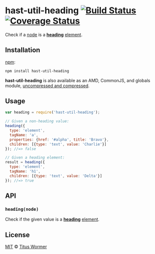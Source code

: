 # hast-util-heading [![Build Status][build-badge]][build-page] [![Coverage Status][coverage-badge]][coverage-page]

Check if a [node][] is a [**heading**][spec] [element][].

## Installation

[npm][]:

```bash
npm install hast-util-heading
```

**hast-util-heading** is also available as an AMD, CommonJS, and
globals module, [uncompressed and compressed][releases].

## Usage

```javascript
var heading = require('hast-util-heading');

// Given a non-heading value:
heading({
  type: 'element',
  tagName: 'a',
  properties: {href: '#alpha', title: 'Bravo'},
  children: [{type: 'text', value: 'Charlie'}]
}); //=> false

// Given a heading element:
result = heading({
  type: 'element',
  tagName: 'h1',
  children: [{type: 'text', value: 'Delta'}]
}); //=> true
```

## API

### `heading(node)`

Check if the given value is a [**heading**][spec] [element][].

## License

[MIT][license] © [Titus Wormer][author]

<!-- Definition -->

[build-badge]: https://img.shields.io/travis/wooorm/hast-util-heading.svg

[build-page]: https://travis-ci.org/wooorm/hast-util-heading

[coverage-badge]: https://img.shields.io/codecov/c/github/wooorm/hast-util-heading.svg

[coverage-page]: https://codecov.io/github/wooorm/hast-util-heading?branch=master

[npm]: https://docs.npmjs.com/cli/install

[releases]: https://github.com/wooorm/hast-util-heading/releases

[license]: LICENSE

[author]: http://wooorm.com

[node]: https://github.com/wooorm/hast#node

[element]: https://github.com/wooorm/hast#element

[spec]: https://html.spec.whatwg.org/#heading-content

